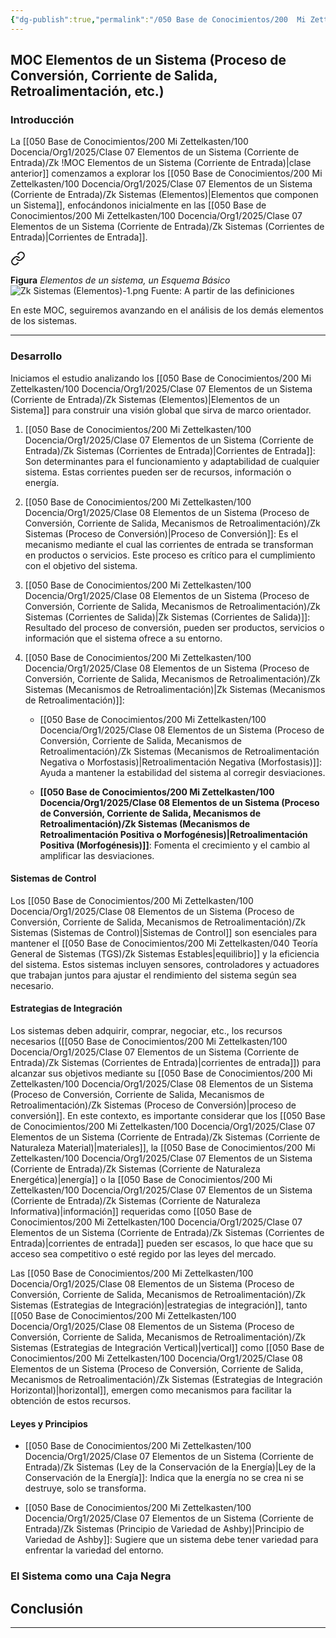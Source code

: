 ```yaml
---
{"dg-publish":true,"permalink":"/050 Base de Conocimientos/200  Mi Zettelkasten/100 Docencia/Org1/2025/Clase 08 Elementos de un Sistema (Proceso de Conversión, Corriente de Salida, Mecanismos de Retroalimentación)/Zk !MOC Elementos de un Sistema (Proceso de Conversión, Corriente de Salida, Retroalimentación, etc.)/","tags":["moc","sistema"]}
---
```


## MOC Elementos de un Sistema (Proceso de Conversión, Corriente de Salida, Retroalimentación, etc.)

### Introducción

La [[050 Base de Conocimientos/200  Mi Zettelkasten/100 Docencia/Org1/2025/Clase 07 Elementos de un Sistema (Corriente de Entrada)/Zk !MOC Elementos de un Sistema (Corriente de Entrada)\|clase anterior]] comenzamos a explorar los [[050 Base de Conocimientos/200  Mi Zettelkasten/100 Docencia/Org1/2025/Clase 07 Elementos de un Sistema (Corriente de Entrada)/Zk Sistemas (Elementos)\|Elementos que componen un Sistema]], enfocándonos inicialmente en las [[050 Base de Conocimientos/200  Mi Zettelkasten/100 Docencia/Org1/2025/Clase 07 Elementos de un Sistema (Corriente de Entrada)/Zk Sistemas (Corrientes de Entrada)\|Corrientes de Entrada]].


<div class="transclusion internal-embed is-loaded"><a class="markdown-embed-link" href="/050-base-de-conocimientos/200-mi-zettelkasten/100-docencia/org1/2025/clase-07-elementos-de-un-sistema-corriente-de-entrada/zk-sistemas-elementos/#0805b2" aria-label="Open link"><svg xmlns="http://www.w3.org/2000/svg" width="24" height="24" viewBox="0 0 24 24" fill="none" stroke="currentColor" stroke-width="2" stroke-linecap="round" stroke-linejoin="round" class="svg-icon lucide-link"><path d="M10 13a5 5 0 0 0 7.54.54l3-3a5 5 0 0 0-7.07-7.07l-1.72 1.71"></path><path d="M14 11a5 5 0 0 0-7.54-.54l-3 3a5 5 0 0 0 7.07 7.07l1.71-1.71"></path></svg></a><div class="markdown-embed">



**Figura**
_Elementos de un sistema, un Esquema Básico_
![Zk Sistemas (Elementos)-1.png](/img/user/050%20Base%20de%20Conocimientos/200%20%20Mi%20Zettelkasten/100%20Docencia/Org1/2025/Clase%2007%20Elementos%20de%20un%20Sistema%20(Corriente%20de%20Entrada)/000%20Adjuntos/Zk%20Sistemas%20(Elementos)-1.png)
Fuente:  A partir de las definiciones 

</div></div>


En este MOC, seguiremos avanzando en el análisis de los demás elementos de los sistemas.

----
### Desarrollo
Iniciamos el estudio analizando los [[050 Base de Conocimientos/200  Mi Zettelkasten/100 Docencia/Org1/2025/Clase 07 Elementos de un Sistema (Corriente de Entrada)/Zk Sistemas (Elementos)\|Elementos de un Sistema]] para construir una visión global que sirva de marco orientador.

1. [[050 Base de Conocimientos/200  Mi Zettelkasten/100 Docencia/Org1/2025/Clase 07 Elementos de un Sistema (Corriente de Entrada)/Zk Sistemas (Corrientes de Entrada)\|Corrientes de Entrada]]: Son determinantes para el funcionamiento y adaptabilidad de cualquier sistema. Estas corrientes pueden ser de recursos, información o energía.
    
2. [[050 Base de Conocimientos/200  Mi Zettelkasten/100 Docencia/Org1/2025/Clase 08 Elementos de un Sistema (Proceso de Conversión, Corriente de Salida, Mecanismos de Retroalimentación)/Zk Sistemas (Proceso de Conversión)\|Proceso de Conversión]]: Es el mecanismo mediante el cual las corrientes de entrada se transforman en productos o servicios. Este proceso es crítico para el cumplimiento con el objetivo del sistema.
    
3. [[050 Base de Conocimientos/200  Mi Zettelkasten/100 Docencia/Org1/2025/Clase 08 Elementos de un Sistema (Proceso de Conversión, Corriente de Salida, Mecanismos de Retroalimentación)/Zk Sistemas (Corrientes de Salida)\|Zk Sistemas (Corrientes de Salida)]]: Resultado del proceso de conversión, pueden ser productos, servicios o información que el sistema ofrece a su entorno.
    
4. [[050 Base de Conocimientos/200  Mi Zettelkasten/100 Docencia/Org1/2025/Clase 08 Elementos de un Sistema (Proceso de Conversión, Corriente de Salida, Mecanismos de Retroalimentación)/Zk Sistemas (Mecanismos de Retroalimentación)\|Zk Sistemas (Mecanismos de Retroalimentación)]]:
    
    - [[050 Base de Conocimientos/200  Mi Zettelkasten/100 Docencia/Org1/2025/Clase 08 Elementos de un Sistema (Proceso de Conversión, Corriente de Salida, Mecanismos de Retroalimentación)/Zk Sistemas (Mecanismos de Retroalimentación Negativa o Morfostasis)\|Retroalimentación Negativa (Morfostasis)]]: Ayuda a mantener la estabilidad del sistema al corregir desviaciones.
        
    - **[[050 Base de Conocimientos/200  Mi Zettelkasten/100 Docencia/Org1/2025/Clase 08 Elementos de un Sistema (Proceso de Conversión, Corriente de Salida, Mecanismos de Retroalimentación)/Zk Sistemas (Mecanismos de Retroalimentación Positiva o Morfogénesis)\|Retroalimentación Positiva (Morfogénesis)]]**: Fomenta el crecimiento y el cambio al amplificar las desviaciones.

#### Sistemas de Control

Los [[050 Base de Conocimientos/200  Mi Zettelkasten/100 Docencia/Org1/2025/Clase 08 Elementos de un Sistema (Proceso de Conversión, Corriente de Salida, Mecanismos de Retroalimentación)/Zk Sistemas (Sistemas de Control)\|Sistemas de Control]] son esenciales para mantener el [[050 Base de Conocimientos/200  Mi Zettelkasten/040 Teoría General de Sistemas (TGS)/Zk Sistemas Estables\|equilibrio]] y la eficiencia del sistema. Estos sistemas incluyen sensores, controladores y actuadores que trabajan juntos para ajustar el rendimiento del sistema según sea necesario.

#### Estrategias de Integración

Los sistemas deben adquirir, comprar, negociar, etc., los recursos necesarios ([[050 Base de Conocimientos/200  Mi Zettelkasten/100 Docencia/Org1/2025/Clase 07 Elementos de un Sistema (Corriente de Entrada)/Zk Sistemas (Corrientes de Entrada)\|corrientes de entrada]]) para alcanzar sus objetivos mediante su [[050 Base de Conocimientos/200  Mi Zettelkasten/100 Docencia/Org1/2025/Clase 08 Elementos de un Sistema (Proceso de Conversión, Corriente de Salida, Mecanismos de Retroalimentación)/Zk Sistemas (Proceso de Conversión)\|proceso de conversión]]. En este contexto, es importante considerar que los [[050 Base de Conocimientos/200  Mi Zettelkasten/100 Docencia/Org1/2025/Clase 07 Elementos de un Sistema (Corriente de Entrada)/Zk Sistemas (Corriente de Naturaleza Material)\|materiales]], la [[050 Base de Conocimientos/200  Mi Zettelkasten/100 Docencia/Org1/2025/Clase 07 Elementos de un Sistema (Corriente de Entrada)/Zk Sistemas (Corriente de Naturaleza Energética)\|energía]] o la [[050 Base de Conocimientos/200  Mi Zettelkasten/100 Docencia/Org1/2025/Clase 07 Elementos de un Sistema (Corriente de Entrada)/Zk Sistemas (Corriente de Naturaleza Informativa)\|información]] requeridas como [[050 Base de Conocimientos/200  Mi Zettelkasten/100 Docencia/Org1/2025/Clase 07 Elementos de un Sistema (Corriente de Entrada)/Zk Sistemas (Corrientes de Entrada)\|corrientes de entrada]] pueden ser escasos, lo que hace que su acceso sea competitivo o esté regido por las leyes del mercado.

Las [[050 Base de Conocimientos/200  Mi Zettelkasten/100 Docencia/Org1/2025/Clase 08 Elementos de un Sistema (Proceso de Conversión, Corriente de Salida, Mecanismos de Retroalimentación)/Zk Sistemas (Estrategias de Integración)\|estrategias de integración]], tanto [[050 Base de Conocimientos/200  Mi Zettelkasten/100 Docencia/Org1/2025/Clase 08 Elementos de un Sistema (Proceso de Conversión, Corriente de Salida, Mecanismos de Retroalimentación)/Zk Sistemas (Estrategias de Integración Vertical)\|vertical]] como [[050 Base de Conocimientos/200  Mi Zettelkasten/100 Docencia/Org1/2025/Clase 08 Elementos de un Sistema (Proceso de Conversión, Corriente de Salida, Mecanismos de Retroalimentación)/Zk Sistemas (Estrategias de Integración Horizontal)\|horizontal]], emergen como mecanismos para facilitar la obtención de estos recursos.


#### Leyes y Principios

- [[050 Base de Conocimientos/200  Mi Zettelkasten/100 Docencia/Org1/2025/Clase 07 Elementos de un Sistema (Corriente de Entrada)/Zk Sistemas (Ley de la Conservación de la Energía)\|Ley de la Conservación de la Energía]]: Indica que la energía no se crea ni se destruye, solo se transforma.
    
- [[050 Base de Conocimientos/200  Mi Zettelkasten/100 Docencia/Org1/2025/Clase 07 Elementos de un Sistema (Corriente de Entrada)/Zk Sistemas (Principio de Variedad de Ashby)\|Principio de Variedad de Ashby]]: Sugiere que un sistema debe tener variedad para enfrentar la variedad del entorno.
    
### El Sistema como una Caja Negra

## Conclusión

---


